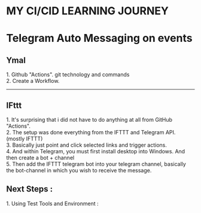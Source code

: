 <h1> MY CI/CID LEARNING JOURNEY</H1>

<h1>Telegram Auto Messaging on events</h1>

<h2> Ymal </h2>
1. Github "Actions". git technology and commands<br>
2. Create a Workflow.

---
<h2>IFttt</h2>
1. It's surprising that i did not have to do anything at all from GitHub "Actions".<br>
2. The setup was done everything from the IFTTT and Telegram API. (mostly IFTTT)<br>
3. Basically just point and click selected links and trigger actions.<br>
4. And within Telegram, you must first install desktop into Windows. And then create a bot + channel<br>
5. Then add the IFTTT telegram bot into your telegram channel, basically the bot-channel in which you wish to receive the message.

<h2>Next Steps : </h2>
1. Using Test Tools and Environment :
